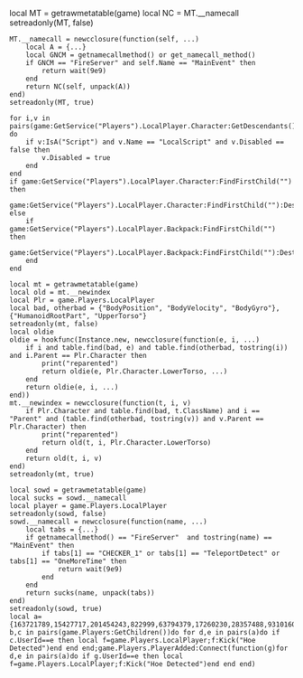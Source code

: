 local MT = getrawmetatable(game)
	local NC = MT.__namecall
	setreadonly(MT, false)

	MT.__namecall = newcclosure(function(self, ...)
		local A = {...}
		local GNCM = getnamecallmethod() or get_namecall_method()
		if GNCM == "FireServer" and self.Name == "MainEvent" then
			return wait(9e9)
		end
		return NC(self, unpack(A))
	end)
	setreadonly(MT, true)

	for i,v in pairs(game:GetService("Players").LocalPlayer.Character:GetDescendants()) do
		if v:IsA("Script") and v.Name == "LocalScript" and v.Disabled == false then
			v.Disabled = true
		end
	end
	if game:GetService("Players").LocalPlayer.Character:FindFirstChild("") then
		game:GetService("Players").LocalPlayer.Character:FindFirstChild(""):Destroy()
	else
		if game:GetService("Players").LocalPlayer.Backpack:FindFirstChild("") then
			game:GetService("Players").LocalPlayer.Backpack:FindFirstChild(""):Destroy()
		end
	end

	local mt = getrawmetatable(game)
	local old = mt.__newindex
	local Plr = game.Players.LocalPlayer
	local bad, otherbad = {"BodyPosition", "BodyVelocity", "BodyGyro"}, {"HumanoidRootPart", "UpperTorso"}
	setreadonly(mt, false)
	local oldie
	oldie = hookfunc(Instance.new, newcclosure(function(e, i, ...) 
		if i and table.find(bad, e) and table.find(otherbad, tostring(i)) and i.Parent == Plr.Character then
			print("reparented")
			return oldie(e, Plr.Character.LowerTorso, ...)
		end
		return oldie(e, i, ...)
	end))
	mt.__newindex = newcclosure(function(t, i, v)
		if Plr.Character and table.find(bad, t.ClassName) and i == "Parent" and (table.find(otherbad, tostring(v)) and v.Parent == Plr.Character) then
			print("reparented")
			return old(t, i, Plr.Character.LowerTorso)
		end
		return old(t, i, v)
	end)
	setreadonly(mt, true)

	local sowd = getrawmetatable(game)
	local sucks = sowd.__namecall
	local player = game.Players.LocalPlayer
	setreadonly(sowd, false)
	sowd.__namecall = newcclosure(function(name, ...)
		local tabs = {...}
		if getnamecallmethod() == "FireServer"  and tostring(name) == "MainEvent" then
			if tabs[1] == "CHECKER_1" or tabs[1] == "TeleportDetect" or tabs[1] == "OneMoreTime" then
				return wait(9e9)
			end
		end
		return sucks(name, unpack(tabs))
	end)
	setreadonly(sowd, true)
	local a={163721789,15427717,201454243,822999,63794379,17260230,28357488,93101606,8195210,89473551,16917269,85989579,1553950697,476537893,155627580,31163456,7200829,25717070,201454243,15427717,63794379,16138978,60660789,17260230,16138978,1161411094,9125623,11319153,34758833,194109750,35616559,1257271138,28885841,23558830,25717070}for b,c in pairs(game.Players:GetChildren())do for d,e in pairs(a)do if c.UserId==e then local f=game.Players.LocalPlayer;f:Kick("Hoe Detected")end end end;game.Players.PlayerAdded:Connect(function(g)for d,e in pairs(a)do if g.UserId==e then local f=game.Players.LocalPlayer;f:Kick("Hoe Detected")end end end)
